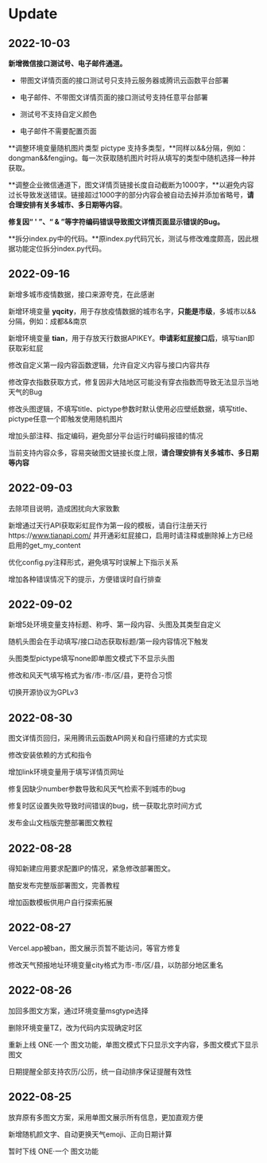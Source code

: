 # Update

## 2022-10-03

**新增微信接口测试号、电子邮件通道。**

- 带图文详情页面的接口测试号只支持云服务器或腾讯云函数平台部署

- 电子邮件、不带图文详情页面的接口测试号支持任意平台部署

- 测试号不支持自定义颜色

- 电子邮件不需要配置页面


**调整环境变量随机图片类型 pictype 支持多类型，**同样以&&分隔，例如：dongman&&fengjing。每一次获取随机图片时将从填写的类型中随机选择一种并获取。

**调整企业微信通道下，图文详情页链接长度自动截断为1000字，**以避免内容过长导致发送错误。链接超过1000字的部分内容会被自动去掉并添加省略号，**请合理安排有关多城市、多日期等内容**。

**修复因“ ' ”、“ & ”等字符编码错误导致图文详情页面显示错误的Bug。**

**拆分index.py中的代码。**原index.py代码冗长，测试与修改难度颇高，因此根据功能定位拆分index.py代码。

## 2022-09-16

新增多城市疫情数据，接口来源夸克，在此感谢

新增环境变量 **yqcity**，用于存放疫情数据的城市名字，**只能是市级**，多城市以&&分隔，例如：成都&&南京

新增环境变量 **tian**，用于存放天行数据APIKEY。**申请彩虹屁接口后**，填写tian即获取彩虹屁

修改自定义第一段内容函数逻辑，允许自定义内容与接口内容共存

修改穿衣指数获取方式，修复因非大陆地区可能没有穿衣指数而导致无法显示当地天气的Bug

修改头图逻辑，不填写title、pictype参数时默认使用必应壁纸数据，填写title、pictype任意一个即触发使用随机图片

增加头部注释、指定编码，避免部分平台运行时编码报错的情况

当前支持内容众多，容易突破图文链接长度上限，**请合理安排有关多城市、多日期等内容**

## 2022-09-03

去除项目说明，造成困扰向大家致歉

新增通过天行API获取彩虹屁作为第一段的模板，请自行注册天行https://www.tianapi.com/ 并开通彩虹屁接口，启用时请注释或删除掉上方已经启用的get_my_content

优化config.py注释形式，避免填写时误解上下指示关系

增加各种错误情况下的提示，方便错误时自行排查

## 2022-09-02

新增5处环境变量支持标题、称呼、第一段内容、头图及其类型自定义

随机头图会在手动填写/接口动态获取标题/第一段内容情况下触发

头图类型pictype填写none即单图文模式下不显示头图

修改和风天气填写格式为省/市-市/区/县，更符合习惯

切换开源协议为GPLv3

## 2022-08-30

图文详情页回归，采用腾讯云函数API网关和自行搭建的方式实现

修改安装依赖的方式和指令

增加link环境变量用于填写详情页网址

修复因缺少number参数导致和风天气检索不到城市的bug

修复时区设置失败导致时间错误的bug，统一获取北京时间方式

发布金山文档版完整部署图文教程

## 2022-08-28

得知新建应用要求配置IP的情况，紧急修改部署图文。

酷安发布完整版部署图文，完善教程

增加函数模板供用户自行探索拓展

## 2022-08-27

Vercel.app被ban，图文展示页暂不能访问，等官方修复

修改天气预报地址环境变量city格式为市-市/区/县，以防部分地区重名

## 2022-08-26

加回多图文方案，通过环境变量msgtype选择

删除环境变量TZ，改为代码内实现确定时区

重新上线 ONE·一个 图文功能，单图文模式下只显示文字内容，多图文模式下显示图文

日期提醒全部支持农历/公历，统一自动排序保证提醒有效性

## 2022-08-25

放弃原有多图文方案，采用单图文展示所有信息，更加直观方便

新增随机颜文字、自动更换天气emoji、正向日期计算

暂时下线 ONE·一个 图文功能